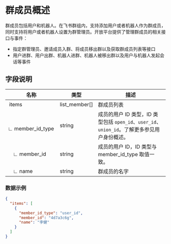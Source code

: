 # 群成员概述

群成员包括用户和机器人。在飞书群组内，支持添加用户或者机器人作为群成员，同时支持将用户或者机器人设置为群管理员。开放平台提供了管理群成员的相关接口与事件：

- 指定群管理员、邀请成员入群、将成员移出群以及获取群成员列表等接口
- 用户进群、用户出群、机器人进群、机器人被移出群以及用户与机器人发起会话等事件


## 字段说明
| 名称 | 类型 | 描述 |
| --- | --- | --- |
| &nbsp;items | list_member\[\] | 群成员列表 |
| &emsp;∟&nbsp;member_id_type | string | 成员的用户 ID 类型，ID 类型包括 `open_id`、`user_id`、`union_id`。了解更多参见用户身份概述。 |
| &emsp;∟&nbsp;member_id | string | 成员的用户 ID，ID 类型与 member_id_type 取值一致。 |
| &emsp;∟&nbsp;name | string | 群成员的名字 |



### 数据示例
```json
{
  "items": [
    {
      "member_id_type": "user_id",
      "member_id": "4d7a3c6g",
      "name": "李健"
    }
  ]
}
```
